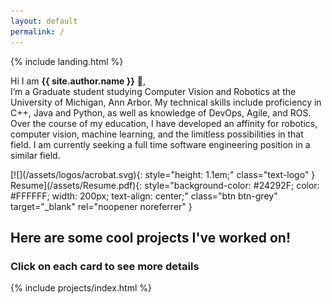 ```yaml
---
layout: default
permalink: /
---
```


{% include landing.html %}

Hi I am **{{ site.author.name }}** :wave:,<br>
I’m a Graduate student studying Computer Vision and Robotics at the University of Michigan, Ann Arbor. My technical skills include proficiency in C++, Java and Python, as well as knowledge of DevOps, Agile, and ROS. Over the course of my education, I have developed an affinity for robotics, computer vision, machine learning, and the limitless possibilities in that field. I am currently seeking a full time software engineering position in a similar field.

<div class="project-links" markdown="1" style="display: flex; justify-content: center; align-items: center">
[![](/assets/logos/acrobat.svg){:
    style="height: 1.1em;" 
    class="text-logo"
 } Resume](/assets/Resume.pdf){:
    style="background-color: #24292F; color: #FFFFFF; width: 200px; text-align: center;" 
    class="btn btn-grey" 
    target="_blank" 
    rel="noopener noreferrer" 
  }
</div>

## Here are some cool projects I've worked on! ##
### Click on each card to see more details ###
{% include projects/index.html %}